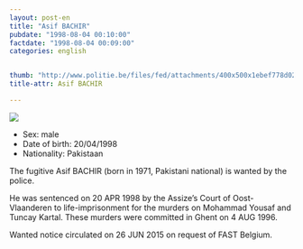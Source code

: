 ```yaml
---
layout: post-en
title: "Asif BACHIR"
pubdate: "1998-08-04 00:10:00"
factdate: "1998-08-04 00:09:00"
categories: english


thumb: "http://www.politie.be/files/fed/attachments/400x500x1ebef778d028aedb9e3949a77a848d8c_thumb.JPG.pagespeed.ic.2GH5EBlMR7.jpg"
title-attr: Asif BACHIR

---
```


<div class="row">

  <div class="col-xs-12 col-md-4">
         <a class="thumbnail" href="http://www.politie.be/files/fed/attachments/400x500x1ebef778d028aedb9e3949a77a848d8c_thumb.JPG.pagespeed.ic.2GH5EBlMR7.jpg" title="Asif BACHIR">
           <img src="http://www.politie.be/files/fed/attachments/400x500x1ebef778d028aedb9e3949a77a848d8c_thumb.JPG.pagespeed.ic.2GH5EBlMR7.jpg" ></a>
  
  </div>
  <div class="col-xs-12 col-md-8">
 
<ul>
<li>Sex: male</li>
<li>Date of birth: 20/04/1998</li>
<li>Nationality: Pakistaan</li>
</ul> 


<p>The fugitive Asif BACHIR (born in 1971, Pakistani national) is wanted by the police.</p>

<p>He was sentenced on 20 APR 1998 by the Assize’s Court of Oost-Vlaanderen to life-imprisonment for the murders on Mohammad Yousaf and Tuncay Kartal. These murders were committed in Ghent on 4 AUG 1996. </p>

<p>Wanted notice circulated on 26 JUN 2015 on request of FAST Belgium.
</p>

  
</div>


</div>

